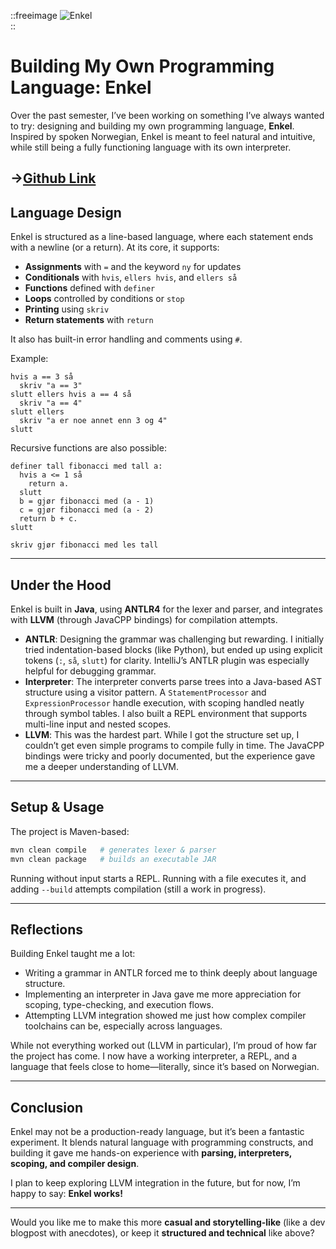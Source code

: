 ::freeimage
![Enkel](/projects/enkel_logo.png)  
::

# Building My Own Programming Language: Enkel

Over the past semester, I’ve been working on something I’ve always wanted to try: designing and building my own programming language, **Enkel**. Inspired by spoken Norwegian, Enkel is meant to feel natural and intuitive, while still being a fully functioning language with its own interpreter.
<!--more-->

->[Github Link](https://github.com/pettertesdal/EnkelLanguage)
---

## Language Design

Enkel is structured as a line-based language, where each statement ends with a newline (or a return). At its core, it supports:

* **Assignments** with `=` and the keyword `ny` for updates
* **Conditionals** with `hvis`, `ellers hvis`, and `ellers så`
* **Functions** defined with `definer`
* **Loops** controlled by conditions or `stop`
* **Printing** using `skriv`
* **Return statements** with `return`

It also has built-in error handling and comments using `#`.

Example:

```enkel
hvis a == 3 så
  skriv "a == 3"
slutt ellers hvis a == 4 så
  skriv "a == 4"
slutt ellers
  skriv "a er noe annet enn 3 og 4"
slutt
```

Recursive functions are also possible:

```enkel
definer tall fibonacci med tall a:
  hvis a <= 1 så
    return a.
  slutt
  b = gjør fibonacci med (a - 1)
  c = gjør fibonacci med (a - 2)
  return b + c.
slutt

skriv gjør fibonacci med les tall
```

---

## Under the Hood

Enkel is built in **Java**, using **ANTLR4** for the lexer and parser, and integrates with **LLVM** (through JavaCPP bindings) for compilation attempts.

* **ANTLR**: Designing the grammar was challenging but rewarding. I initially tried indentation-based blocks (like Python), but ended up using explicit tokens (`:`, `så`, `slutt`) for clarity. IntelliJ’s ANTLR plugin was especially helpful for debugging grammar.
* **Interpreter**: The interpreter converts parse trees into a Java-based AST structure using a visitor pattern. A `StatementProcessor` and `ExpressionProcessor` handle execution, with scoping handled neatly through symbol tables. I also built a REPL environment that supports multi-line input and nested scopes.
* **LLVM**: This was the hardest part. While I got the structure set up, I couldn’t get even simple programs to compile fully in time. The JavaCPP bindings were tricky and poorly documented, but the experience gave me a deeper understanding of LLVM.

---

## Setup & Usage

The project is Maven-based:

```bash
mvn clean compile   # generates lexer & parser
mvn clean package   # builds an executable JAR
```

Running without input starts a REPL. Running with a file executes it, and adding `--build` attempts compilation (still a work in progress).

---

## Reflections

Building Enkel taught me a lot:

* Writing a grammar in ANTLR forced me to think deeply about language structure.
* Implementing an interpreter in Java gave me more appreciation for scoping, type-checking, and execution flows.
* Attempting LLVM integration showed me just how complex compiler toolchains can be, especially across languages.

While not everything worked out (LLVM in particular), I’m proud of how far the project has come. I now have a working interpreter, a REPL, and a language that feels close to home—literally, since it’s based on Norwegian.

---

## Conclusion

Enkel may not be a production-ready language, but it’s been a fantastic experiment. It blends natural language with programming constructs, and building it gave me hands-on experience with **parsing, interpreters, scoping, and compiler design**.

I plan to keep exploring LLVM integration in the future, but for now, I’m happy to say: **Enkel works!**

---

Would you like me to make this more **casual and storytelling-like** (like a dev blogpost with anecdotes), or keep it **structured and technical** like above?

